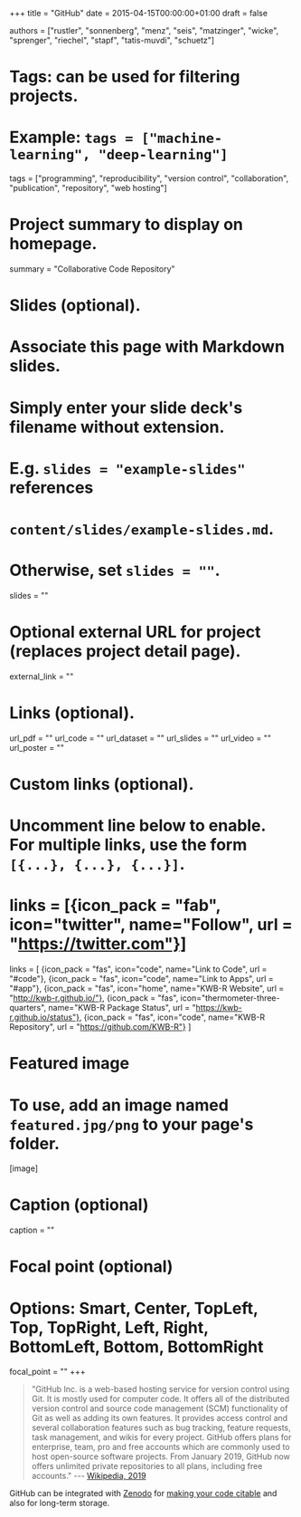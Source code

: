 +++
title = "GitHub"
date = 2015-04-15T00:00:00+01:00
draft = false

authors = ["rustler", "sonnenberg", "menz", "seis", "matzinger", 
 "wicke", "sprenger", "riechel", "stapf", "tatis-muvdi", "schuetz"]

# Tags: can be used for filtering projects.
# Example: `tags = ["machine-learning", "deep-learning"]`
tags = ["programming", "reproducibility", "version control", "collaboration", 
"publication", "repository", "web hosting"]

# Project summary to display on homepage.
summary = "Collaborative Code Repository"

# Slides (optional).
#   Associate this page with Markdown slides.
#   Simply enter your slide deck's filename without extension.
#   E.g. `slides = "example-slides"` references 
#   `content/slides/example-slides.md`.
#   Otherwise, set `slides = ""`.
slides = ""

# Optional external URL for project (replaces project detail page).
external_link = ""

# Links (optional).
url_pdf = ""
url_code = ""
url_dataset = ""
url_slides = ""
url_video = ""
url_poster = ""

# Custom links (optional).
#   Uncomment line below to enable. For multiple links, use the form `[{...}, {...}, {...}]`.
# links = [{icon_pack = "fab", icon="twitter", name="Follow", url = "https://twitter.com"}]
links = [
{icon_pack = "fas", icon="code", name="Link to Code", url = "#code"},
{icon_pack = "fas", icon="code", name="Link to Apps", url = "#app"},
{icon_pack = "fas", icon="home", name="KWB-R Website", url = "http://kwb-r.github.io/"},
{icon_pack = "fas", icon="thermometer-three-quarters", name="KWB-R Package Status", url = "https://kwb-r.github.io/status"},
{icon_pack = "fas", icon="code", name="KWB-R Repository", url = "https://github.com/KWB-R"}
]

# Featured image
# To use, add an image named `featured.jpg/png` to your page's folder. 
[image]
  # Caption (optional)
  caption = ""

  # Focal point (optional)
  # Options: Smart, Center, TopLeft, Top, TopRight, Left, Right, BottomLeft, Bottom, BottomRight
  focal_point = ""
+++

>"GitHub Inc. is a web-based hosting service for version control using Git. It is 
mostly used for computer code. It offers all of the distributed version control 
and source code management (SCM) functionality of Git as well as adding its own features. It provides access control and several collaboration features such as 
bug tracking, feature requests, task management, and wikis for every project. 
GitHub offers plans for enterprise, team, pro and free accounts which are 
commonly used to host open-source software projects. From January 2019, GitHub 
now offers unlimited private repositories to all plans, including free accounts."
--- [Wikipedia, 2019](https://en.wikipedia.org/wiki/GitHub)

GitHub can be integrated with [Zenodo](../zenodo/) for [making your code citable](https://guides.github.com/activities/citable-code/) 
and also for long-term storage.


